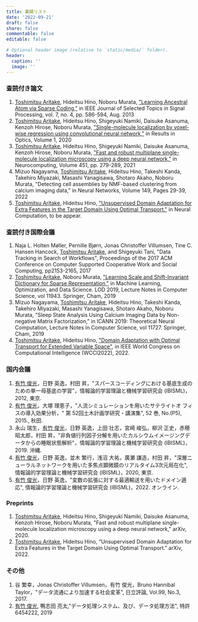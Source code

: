 ```yaml
---
title: 業績リスト
date: '2022-09-21'
draft: false
share: false
commentable: false
editable: false

# Optional header image (relative to `static/media/` folder).
header:
  caption: ''
  image: ''
---
```


### 査読付き論文
1. <u>Toshimitsu Aritake</u>, Hideitsu Hino, Noboru Murata, ["Learning Ancestral Atom via Sparse Coding,"](/ja/publication/aal_ieee/) in IEEE Journal of Selected Topics in Signal Processing, vol. 7, no. 4, pp. 586-594, Aug. 2013
1. <u>Toshimitsu Aritake</u>, Hideitsu Hino, Shigeyuki Namiki, Daisuke Asanuma, Kenzoh Hirose, Noboru Murata, ["Single-molecule localization by voxel-wise regression using convolutional neural network,"](/ja/publication/microscopy_regression/) in Results in Optics, Volume 1, 2020
1. <u>Toshimitsu Aritake</u>, Hideitsu Hino, Shigeyuki Namiki, Daisuke Asanuma, Kenzoh Hirose, Noboru Murata, ["Fast and robust multiplane single-molecule localization microscopy using a deep neural network,"](/ja/publication/microscopy_classification/) in Neurocomputing, Volume 451, pp. 279-289, 2021
1. Mizuo Nagayama, <u>Toshimitsu Aritake</u>, Hideitsu Hino, Takeshi Kanda, Takehiro Miyazaki, Masashi Yanagisawa, Shotaro Akaho, Noboru Murata, "Detecting cell assemblies by NMF-based clustering from calcium imaging data," in Neural Networks, Volume 149, Pages 29-39, 2022
1. <u>Toshimitsu Aritake</u>, Hideitsu Hino, ["Unsupervised Domain Adaptation for Extra Features in the Target Domain Using Optimal Transport."](/ja/publication/daefs_paper/) in Neural Computation, to be appear.

### 査読付き国際会議
1. Naja L. Holten Møller, Pernille Bjørn, Jonas Christoffer Villumsen, Tine C. Hansen Hancock, <u>Toshimitsu Aritake</u>, and Shigeyuki Tani, "Data Tracking in Search of Workflows", Proceedings of the 2017 ACM Conference on Computer Supported Cooperative Work and Social Computing, pp2153-2165, 2017
1. <u>Toshimitsu Aritake</u>, Noboru Murata, ["Learning Scale and Shift-Invariant Dictionary for Sparse Representation,"](/ja/publication/aal_lod/) in Machine Learning, Optimization, and Data Science. LOD 2019, Lecture Notes in Computer Science, vol 11943. Springer, Cham, 2019
1. Mizuo Nagayama, <u>Toshimitsu Aritake</u>, Hideitsu Hino, Takeshi Kanda, Takehiro Miyazaki, Masashi Yanagisawa, Shotaro Akaho, Noboru Murata, "Sleep State Analysis Using Calcium Imaging Data by Non-negative Matrix Factorization," in ICANN 2019: Theoretical Neural Computation, Lecture Notes in Computer Science, vol 11727. Springer, Cham, 2019
1. <u>Toshimitsu Aritake</u>, Hideitsu Hino, ["Domain Adaptation with Optimal Transport for Extended Variable Space"](/ja/publication/daefs_conference), in IEEE World Congress on Computational Intelligence (WCCI2022), 2022.

### 国内会議
1. <u>有竹 俊光</u>，日野 英逸，村田 昇，"スパースコーディングにおける基底生成のための単一母基底の学習"，情報論的学習理論と機械学習研究会 (IBISML)，2012, 東京.
1. <u>有竹 俊光</u>，大塚 理恵子，"人流シミュレーションを用いたサテライトオ フィスの導入効果分析，" 第 52回土木計画学研究・講演集", 52 巻, No.(P5), 2015., 秋田.
1. 永山 瑞生，<u>有竹 俊光</u>，日野 英逸，上田 壮志，宮崎 峻弘，柳沢 正史，赤穂 昭太郎，村田 昇，"非負値行列因子分解を用いたカルシウムイメージングデータからの睡眠状態解析"，情報論的学習理論と機械学習研究会 (IBISML)，2019. 沖縄.
1. <u>有竹 俊光</u>，日野 英逸，並木 繁行，浅沼 大祐，廣瀬 謙造，村田 昇，"深層ニューラルネットワークを用いた多焦点顕微鏡のリアルタイム3次元局在化", 情報論的学習理論と機械学習研究会 (IBISML)，2020, 東京.
1. <u>有竹 俊光</u>，日野 英逸，"変数の拡張に対する最適輸送を用いたドメイン適応", 情報論的学習理論と機械学習研究会 (IBISML)，2022. オンライン.

### Preprints
1. <u>Toshimitsu Aritake</u>, Hideitsu Hino, Shigeyuki Namiki, Daisuke Asanuma, Kenzoh Hirose, Noboru Murata, "Fast and robust multiplane single-molecule localization microscopy using a deep neural network,"  arXiv, 2020.
1. <u>Toshimitsu Aritake</u>, Hideitsu Hino, “Unsupervised Domain Adaptation for Extra Features in the Target Domain Using Optimal Transport.” arXiv, 2022.
### その他
1. 谷 繁幸，Jonas Christoffer Villumsen，有竹 俊光，Bruno Hannibal Taylor，"データ流通により加速する社会変革", 日立評論, Vol.99, No.3, 2017.
1. <u>有竹 俊光</u>, 鴨志田 亮太,"データ処理システム、及び、データ処理方法", 特許 6454222, 2019
